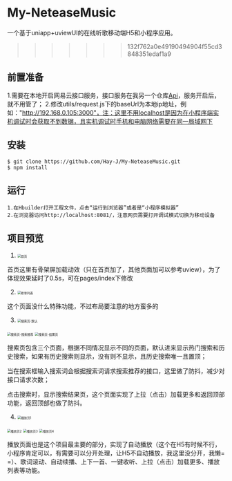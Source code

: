 # My-NeteaseMusic
一个基于uniapp+uviewUI的在线听歌移动端H5和小程序应用。
>>>>>>> 132f762a0e49190494904f55cd3848351edaf1a9

## 前置准备

1.需要在本地开启网易云接口服务，接口服务在我另一个仓库[Api](https://github.com/Hay-J/NeteaseCloudMusicApi-Clone4.0.23.git)，服务开启后，就不用管了；
2.修改utils/request.js下的baseUrl为本地ip地址，例如："http://192.168.0.105:3000"，注：这里不用localhost是因为在小程序端实机调试时会获取不到数据，且实机调试时手机和电脑网络需要在同一局域网下

## 安装

```
$ git clone https://github.com/Hay-J/My-NeteaseMusic.git
$ npm install
```

## 运行

```
1.在Hbuilder打开工程文件，点击“运行到浏览器”或者是“小程序模拟器”
2.在浏览器访问http://localhost:8081/，注意网页需要打开调试模式切换为移动设备
```

## 项目预览

1. <img src="README.assets/image-20211130152154539.png" alt="首页" style="zoom:50%;" />

首页这里有骨架屏加载动效（只在首页加了，其他页面加可以参考uview），为了体现效果延时了0.5s，可在pages/index下修改

2. <img src="README.assets/image-20211130153545390.png" alt="歌单列表" style="zoom:50%;" />

这个页面没什么特殊功能，不过布局要注意的地方蛮多的

3. <img src="README.assets/image-20211130152654685.png" alt="搜索页-默认" style="zoom: 50%;" />

<img src="README.assets/image-20211130152742908.png" alt="搜索页-搜索推荐" style="zoom: 50%;" />

<img src="README.assets/image-20211130152817032.png" alt="搜索页-结果页" style="zoom:50%;" />

搜索页包含三个页面，根据不同情况显示不同的页面，默认进来显示热门搜索和历史搜索，如果有历史搜索则显示，没有则不显示，且历史搜索唯一且置顶；

当在搜索框输入搜索词会根据搜索词请求搜索推荐的接口，这里做了防抖，减少对接口请求次数；

点击搜索时，显示搜索结果页，这个页面实现了上拉（点击）加载更多和返回顶部功能，返回顶部也做了防抖。

4. <img src="README.assets/image-20211130153903582.png" alt="播放页1" style="zoom:50%;" />

<img src="README.assets/image-20211130153929667.png" alt="播放页2" style="zoom:50%;" />

<img src="README.assets/image-20211130154006436.png" alt="播放页3" style="zoom:50%;" />

<img src="README.assets/image-20211130154042171.png" alt="播放页4" style="zoom:50%;" />

播放页面也是这个项目最主要的部分，实现了自动播放（这个在H5有时候不行，小程序肯定可以，有需要可以分开处理，让H5不自动播放，我这里没分开，我懒= =）、歌词滚动、自动续播、上下一首、一键收听、上拉（点击）加载更多、播放列表等功能。

